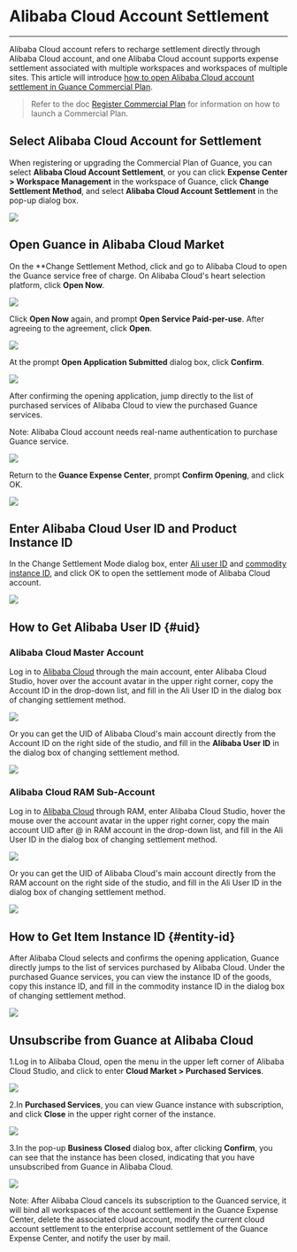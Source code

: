 # Alibaba Cloud Account Settlement
---

Alibaba Cloud account refers to recharge settlement directly through Alibaba Cloud account, and one Alibaba Cloud account supports expense settlement associated with multiple workspaces and workspaces of multiple sites. This article will introduce <u>how to open Alibaba Cloud account settlement in Guance Commercial Plan</u>. 

> Refer to the doc [Register Commercial Plan](../../billing/commercial-register.md) for information on how to launch a Commercial Plan.

## Select Alibaba Cloud Account for Settlement

When registering or upgrading the Commercial Plan of Guance, you can select **Alibaba Cloud Account Settlement**, or you can click **Expense Center > Workspace Management** in the workspace of Guance, click **Change Settlement Method**, and select **Alibaba Cloud Account Settlement** in the pop-up dialog box.

![](../img/9.upgrade_7.png)

## Open Guance in Alibaba Cloud Market

On the **Change Settlement Method, click and go to Alibaba Cloud to open the Guance service free of charge. On Alibaba Cloud's heart selection platform, click **Open Now**.

![](../img/6.aliyun_6.png)


Click **Open Now** again, and prompt **Open Service Paid-per-use**. After agreeing to the agreement, click **Open**.

![](../img/6.aliyun_9.png)

At the prompt **Open Application Submitted** dialog box, click **Confirm**.

![](../img/6.aliyun_10.png)

After confirming the opening application, jump directly to the list of purchased services of Alibaba Cloud to view the purchased Guance services.

Note: Alibaba Cloud account needs real-name authentication to purchase Guance service.

![](../img/6.aliyun_13.png)

Return to the **Guance Expense Center**, prompt **Confirm Opening**, and click OK.

![](../img/6.aliyun_12.png)

## Enter Alibaba Cloud User ID and Product Instance ID

In the Change Settlement Mode dialog box, enter [Ali user ID](#uid) and [commodity instance ID](#entity-id), and click OK to open the settlement mode of Alibaba Cloud account.

![](../img/9.upgrade_7.png)

## How to Get Alibaba User ID {#uid}

### Alibaba Cloud Master Account

Log in to [Alibaba Cloud](https://www.aliyun.com) through the main account, enter Alibaba Cloud Studio, hover over the account avatar in the upper right corner, copy the Account ID in the drop-down list, and fill in the Ali User ID in the dialog box of changing settlement method.

![](../img/6.aliyun_2.png)

Or you can get the UID of Alibaba Cloud's main account directly from the Account ID on the right side of the studio, and fill in the **Alibaba User ID** in the dialog box of changing settlement method.

![](../img/20.aliyun_1.png)

### Alibaba Cloud RAM Sub-Account

Log in to [Alibaba Cloud](https://www.aliyun.com) through RAM, enter Alibaba Cloud Studio, hover the mouse over the account avatar in the upper right corner, copy the main account UID after @ in RAM account in the drop-down list, and fill in the Ali User ID in the dialog box of changing settlement method.

![](../img/20.aliyun_3.png)

Or you can get the UID of Alibaba Cloud's main account directly from the RAM account on the right side of the studio, and fill in the Ali User ID in the dialog box of changing settlement method.

![](../img/20.aliyun_2.png)

## How to Get Item Instance ID {#entity-id}

After Alibaba Cloud selects and confirms the opening application, Guance directly jumps to the list of services purchased by Alibaba Cloud. Under the purchased Guance services, you can view the instance ID of the goods, copy this instance ID, and fill in the commodity instance ID in the dialog box of changing settlement method.

![](../img/10.aliyun_market_5.png)



## Unsubscribe from Guance at Alibaba Cloud

1.Log in to Alibaba Cloud, open the menu in the upper left corner of Alibaba Cloud Studio, and click to enter **Cloud Market > Purchased Services**.

![](../img/10.aliyun_market_1.png)

2.In **Purchased Services**, you can view Guance instance with subscription, and click **Close** in the upper right corner of the instance.

![](../img/1.aliyun_cancel_2.png)

3.In the pop-up **Business Closed** dialog box, after clicking **Confirm**, you can see that the instance has been closed, indicating that you have unsubscribed from Guance in Alibaba Cloud.

![](../img/1.aliyun_cancel_3.png)

Note: After Alibaba Cloud cancels its subscription to the Guanced service, it will bind all workspaces of the account settlement in the Guance Expense Center, delete the associated cloud account, modify the current cloud account settlement to the enterprise account settlement of the Guance Expense Center, and notify the user by mail.
